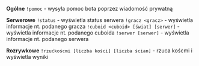**Ogólne**
`!pomoc` - wysyła pomoc bota poprzez wiadomość prywatną

**Serwerowe**
`!status` - wyświetla status serwera
`!gracz <gracz>` - wyświetla informacje nt. podanego gracza
`!cuboid <cuboid> [świat] [serwer]` - wyświetla informacje nt. podanego cuboida
`!serwer [serwer]` - wyświetla informacje nt. podanego serwera

**Rozrywkowe**
`!rzućkoścmi [liczba kości] [liczba ścian]` - rzuca koścmi i wyświetla wyniki
